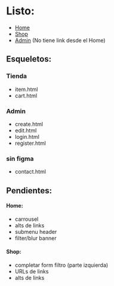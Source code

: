 # Listo:

-   [Home](https://hhuzanh.github.io/funkoshop/)
-   [Shop](https://hhuzanh.github.io/funkoshop/shop.html)
-   [Admin](https://hhuzanh.github.io/funkoshop/shop.html) (No tiene link desde el Home)

## Esqueletos:

### Tienda

-   item.html
-   cart.html

### Admin

-   create.html
-   edit.html
-   login.html
-   register.html

### sin figma

-   contact.html

## Pendientes:

#### Home:

-   carrousel
-   alts de links
-   submenu header
-   filter/blur banner

#### Shop:

-   completar form filtro (parte izquierda)
-   URLs de links
-   alts de links
